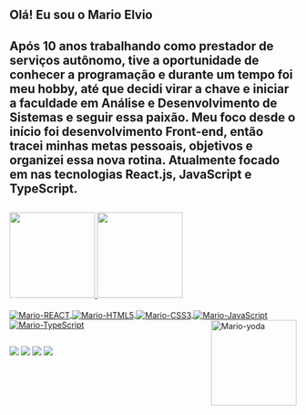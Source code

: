 ## Olá! Eu sou o Mario Elvio

## Após 10 anos trabalhando como prestador de serviços autônomo, tive a oportunidade de conhecer a programação e durante um tempo foi meu hobby, até que decidi virar a chave e iniciar a faculdade em Análise e Desenvolvimento de Sistemas e seguir essa paixão. Meu foco desde o início foi desenvolvimento Front-end, então tracei minhas metas pessoais, objetivos e organizei essa nova rotina. Atualmente focado em nas tecnologias React.js, JavaScript e TypeScript.

##
 <div>
  <a href="https://marioelvio.com">
  <img height="150em" src="https://github-readme-stats.vercel.app/api?username=jukerah&show_icons=true&theme=merko&include_all_commits=true&count_private=true"/>
  <img height="150em" src="https://github-readme-stats.vercel.app/api/top-langs/?username=jukerah&layout=compact&langs_count=7&theme=merko"/></a>
</div>
<div style="display: inline_block"><br>
  <a href="https://marioelvio.com">
   <img align="center" alt="Mario-REACT" src="https://img.shields.io/badge/react-D7F2B8?style=for-the-badge&logo=react&logoColor=black">
  <img align="center" alt="Mario-HTML5" src="https://img.shields.io/badge/HTML-B8F2B8?style=for-the-badge&logo=html5&logoColor=black">
  <img align="center" alt="Mario-CSS3" src="https://img.shields.io/badge/CSS-B8C6F2?&style=for-the-badge&logo=css3&logoColor=black">
  <img align="center" alt="Mario-JavaScript" src="https://img.shields.io/badge/JavaScript-96F2DE?style=for-the-badge&logo=javascript&logoColor=black">
  <img align="center" alt="Mario-TypeScript" src="https://img.shields.io/badge/typescript-2D2E21?style=for-the-badge&logo=typescript&logoColor=white">
  <img align="right" alt="Mario-yoda" height="150" width="150" src="https://media.giphy.com/media/MC6eSuC3yypCU/giphy.gif"></a>
</div>
  
  ##
 
<div> 
  <a href="https://github.com/jukerah" target="_blank"><img src="https://img.shields.io/badge/GitHub-100000?style=for-the-badge&logo=github&logoColor=white" target="_blank"></a>
  <a href = "mailto:juka_mebaj@hotmail.com"><img src="https://img.shields.io/badge/Microsoft_Outlook-0078D4?style=for-the-badge&logo=microsoft-outlook&logoColor=white" target="_blank"></a>
  <a href="https://www.linkedin.com/in/mario-elvio-botelho-alves-junior-5a737a132" target="_blank"><img src="https://img.shields.io/badge/LinkedIn-0077B5?style=for-the-badge&logo=linkedin&logoColor=white" target="_blank"></a>
  <a href="https://api.whatsapp.com/send?phone=5516988658468" target="_blank"><img src="https://img.shields.io/badge/WhatsApp-25D366?style=for-the-badge&logo=whatsapp&logoColor=white" target="_blank"></a> 
</div>


